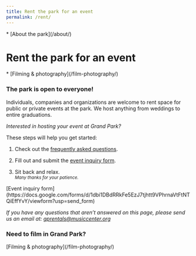 ```yaml
---
title: Rent the park for an event
permalink: /rent/
---
```


<nav markdown="1">
* [About the park](/about/)
</nav>

Rent the park for an event
==================

<nav markdown="1">
*   [Filming & photography](/film-photography/)
</nav>

### The park is open to everyone!

Individuals, companies and organizations are welcome to rent space for public or private events at the park. We host anything from weddings to entire graduations.

_Interested in hosting your event at Grand Park?_

These steps will help you get started:

1. Check out the [frequently asked questions](/uploads/faqs-january-2016.pdf).

2. Fill out and submit the [event inquiry form](https://docs.google.com/forms/d/1dbi1DBdRRkFe5EzJ7tjhtt9VPhrnaVtFtNTQiEffYvY/viewform?usp=send_form).

3. Sit back and relax.<br /><small><i>Many thanks for your patience.</i></small>

<p class="action" markdown="1">
[Event inquiry form](https://docs.google.com/forms/d/1dbi1DBdRRkFe5EzJ7tjhtt9VPhrnaVtFtNTQiEffYvY/viewform?usp=send_form)
</p>

<div></div>

_If you have any questions that aren’t answered on this page, please send us an email at: [gprentals@musiccenter.org](mailto:gprentals@musiccenter.org)_


### Need to film in Grand Park?

<p class="action" markdown="1">
[Filming & photography](/film-photography/)
</p>


